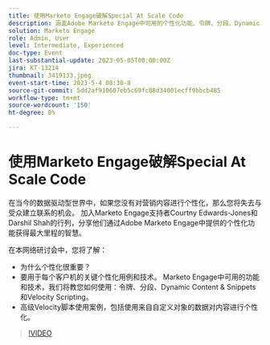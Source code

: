 ```yaml
---
title: 使用Marketo Engage破解Special At Scale Code
description: 涵盖Adobe Marketo Engage中可用的个性化功能、令牌、分段、Dynamic Content & Snippets和Velocity脚本。  高级Velocity脚本使用案例，包括使用来自自定义对象的数据对内容进行个性化。
solution: Marketo Engage
role: Admin, User
level: Intermediate, Experienced
doc-type: Event
last-substantial-update: 2023-05-05T00:00:00Z
jira: KT-13214
thumbnail: 3419133.jpeg
event-start-time: 2023-5-4 08:30-8
source-git-commit: 5dd2af910607eb5c69fc08d34001ecff9bbcb485
workflow-type: tm+mt
source-wordcount: '150'
ht-degree: 0%

---
```



# 使用Marketo Engage破解Special At Scale Code

在当今的数据驱动型世界中，如果您没有对营销内容进行个性化，那么您将失去与受众建立联系的机会。 加入Marketo Engage支持者Courtny Edwards-Jones和Darshil Shah的行列，分享他们通过Adobe Marketo Engage中提供的个性化功能获得最大里程的智慧。

在本网络研讨会中，您将了解：

* 为什么个性化很重要？
* 要用于每个客户机的关键个性化用例和技术。 Marketo Engage中可用的功能和技术，我们将教您如何使用：令牌、分段、Dynamic Content &amp; Snippets和Velocity Scripting。
* 高级Velocity脚本使用案例，包括使用来自自定义对象的数据对内容进行个性化。

>[!VIDEO](https://video.tv.adobe.com/v/3419133/?learn=on)
